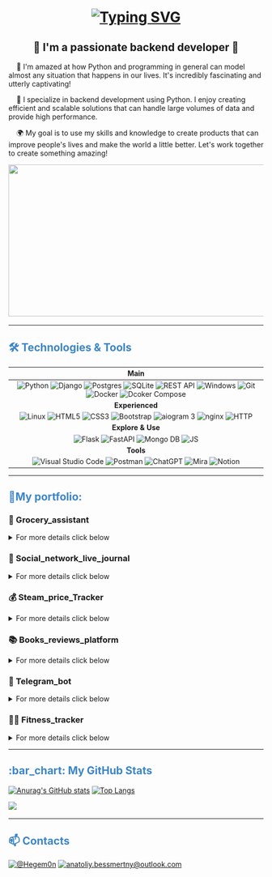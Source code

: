 <h1 align="center"> 
  <a href="https://git.io/typing-svg"> <img src="https://readme-typing-svg.herokuapp.com?font=Fira+Code&weight=700&size=22&pause=1000&color=31F738&center=true&random=false&width=435&lines=Hello+world%2C+I'm+Anatolii!" alt="Typing SVG" />
  </a>
</h1>

<h2 align="center">🚀 I'm a passionate backend developer 🚀</h2>

<p>&nbsp;&nbsp;&nbsp;&nbsp;🌟 I'm amazed at how Python and programming in general can model almost any situation that happens in our lives. It's incredibly fascinating and utterly captivating!</p>

<p>&nbsp;&nbsp;&nbsp;&nbsp;🎯 I specialize in backend development using Python. I enjoy creating efficient and scalable solutions that can handle large volumes of data and provide high performance.</p>

<p>&nbsp;&nbsp;&nbsp;&nbsp;🌍 My goal is to use my skills and knowledge to create products that can improve people's lives and make the world a little better. Let's work together to create something amazing!</p>

<p align="center">
  <img src="https://github.com/abhisheknaiidu/abhisheknaiidu/blob/master/code.gif?raw=true" height="300"  width="600" />
</p>

---

<h2><span style="color: #3d85c6"> 🛠️ Technologies & Tools</span></h2>

|Main|
|:-:|
|<img src="https://img.shields.io/badge/Python-%2314354c.svg?logo=Python&logoColor=white&style=flat" alt="Python" /> <img src="https://img.shields.io/badge/Django-%23092e20.svg?logo=django&logoColor=white&style=flat" alt="Django" /> <img src="https://img.shields.io/badge/Postgres-%23336791.svg?logo=postgresql&logoColor=white&style=flat" alt="Postgres" /> <img src="https://img.shields.io/badge/SQLite-%23003b57.svg?logo=sqlite&logoColor=white&style=flat" alt="SQLite" /> <img src="https://img.shields.io/badge/REST API-%2314354c.svg?logo=rest&logoColor=white&style=flat" alt="REST API" /> <img src="https://img.shields.io/badge/Windows-%230078d6.svg?style=flat&logo=windows&logoColor=white" alt="Windows" />  <img src="https://img.shields.io/badge/git-%23d22128.svg?logo=git&logoColor=white&style=flat" alt="Git" /> <img src="https://img.shields.io/badge/Docker-%230db7ed.svg?style=flat&logo=docker&logoColor=white" alt="Docker" /> <img src="https://img.shields.io/badge/Docker Compose-%23d22128.svg?style=flat&logo=docker&logoColor=white" alt="Dcoker Compose" /> |
|**Experienced**|
|<img src="https://img.shields.io/badge/Linux-%23fcc624.svg?logo=linux&logoColor=white&style=flat" alt="Linux" /> <img src="https://img.shields.io/badge/HTML5-%23e34f26.svg?logo=html5&logoColor=white&style=flat" alt="HTML5" /> <img src="https://img.shields.io/badge/CSS3-%231572b6.svg?logo=css3&logoColor=white&style=flat" alt="CSS3" /> <img src="https://img.shields.io/badge/Bootstrap-%237952b3.svg?logo=bootstrap&logoColor=white&style=flat" alt="Bootstrap" /> <img src="https://img.shields.io/badge/aiogram 3-%2300ADD8.svg?style=flat&logo=telegram&logoColor=white" alt="aiogram 3" /> <img src="https://img.shields.io/badge/nginx-%23009639.svg?style=flat&logo=nginx&logoColor=white" alt="nginx" /> <img src="https://img.shields.io/badge/HTTP-%232957a5.svg?logo=http&logoColor=white&style=flat" alt="HTTP" /> |
|**Explore & Use**|
|<img src="https://img.shields.io/badge/Flask-%23000.svg?style=flat&logo=flask&logoColor=white" alt="Flask" /> <img src="https://img.shields.io/badge/FastAPI-005571?style=flat&logo=fastapi" alt="FastAPI" /> <img src="https://img.shields.io/badge/MongoDB-%234ea94b.svg?style=flat&logo=mongodb&logoColor=white" alt="Mongo DB" /> <img src="https://img.shields.io/badge/JavaScript-%23323330.svg?style=flat&logo=javascript&logoColor=%23F7DF1E" alt="JS" /> |
|**Tools**|
|<img src="https://img.shields.io/badge/VS%20Code-0078d7.svg?style=flat&logo=visual-studio-code&logoColor=white" alt="Visual Studio Code" /> <img src="https://img.shields.io/badge/Postman-%23ff6c37.svg?logo=postman&logoColor=white&style=flat" alt="Postman" /> <img src="https://img.shields.io/badge/ChatGPT-%23000000.svg?style=flat&logo=openai&logoColor=white" alt="ChatGPT" /> <img src="https://img.shields.io/badge/Mira-%23000000.svg?style=flat&logo=mira&logoColor=white" alt="Mira" /> <img src="https://img.shields.io/badge/Notion-%23000000.svg?style=flat&logo=notion&logoColor=white" alt="Notion" />|

---

<h2><span style="color: #3d85c6"> 📂My portfolio:</span></h2>
<h3>🛒 Grocery_assistant</h3>
<p>
<details>
<summary>For more details click below</summary>
The Grocery Assistant app is a website where users will publish recipes, add other people's recipes to favorites and subscribe to publications by other authors.
  
![Grocery_assistant](https://github.com/Den2605/Den2605/assets/123579969/0dcc2f54-dc1f-44be-8f33-87157d297fe1)

<a href="https://github.com/AnatoliiBessmertnyi/grocery_assistant">Project on git</a>
</details>
</p>

<h3>📖 Social_network_live_journal</h3>
<p>
<details>
<summary>For more details click below</summary>
You can create your diary, read others', follow authors and enjoy there publications on subscription page.

![Social_network](https://github.com/Den2605/Den2605/assets/123579969/9097a073-09a8-4ff2-b2ce-e4571c2ef3d7)

<a href="https://github.com/AnatoliiBessmertnyi/social_network_final">Project on git</a>
</details>
</p>

<h3>💰 Steam_price_Tracker</h3>
<p>
<details>
<summary>For more details click below</summary>
You can create deal for items on the Steam trading platform, track current prices, which makes trading more convenient.

![Steam Item Index](images/SteamItemIndex.png)
![Steam Item Create Deal](images/SteamItemCreateDeal.png)

<a href="https://github.com/AnatoliiBessmertnyi/steam_items">Project on git</a>
</details>
</p>

<h3>📚 Books_reviews_platform</h3>
<p>
<details>
<summary>For more details click below</summary>
Here you can add your review to any book, rate it, cooment others' reviews.

<a href="https://github.com/AnatoliiBessmertnyi/books_reviews_platform">Project on git</a>
</details>
</p>

<h3>🤖 Telegram_bot</h3>
<p>
<details>
<summary>For more details click below</summary>
Bot assistant for parsing the status of homework verification in Yandex.Practicum.

<a href="https://github.com/AnatoliiBessmertnyi/homework_tg_bot">Project on git</a>
</details>
</p>

<h3>🏃‍♂️ Fitness_tracker</h3>
<p>
<details>
<summary>For more details click below</summary>
A fitness tracker software module that processes data for three types of workouts: running, walking and swimming.

<a href="https://github.com/AnatoliiBessmertnyi/fitness_track_project">Project on git</a>

</details>
</p>

---
  
<h2><span style="color: #3d85c6"> :bar_chart: My GitHub Stats</span></h2>

[![Anurag's GitHub stats](https://github-readme-stats.vercel.app/api?username=AnatoliiBessmertnyi)](https://github.com/anuraghazra/github-readme-stats)
[![Top Langs](https://github-readme-stats.vercel.app/api/top-langs/?username=AnatoliiBessmertnyi)](https://github.com/anuraghazra/github-readme-stats)

![](https://komarev.com/ghpvc/?username=AnatoliiBessmertnyi)

---

<h2><span style="color: #3d85c6">📫 Contacts</span></h2>
<a href="https://t.me/Hegem0n"><img src="https://img.shields.io/badge/@Hegem0n-2CA5E0?style=flat&logo=telegram&logoColor=white" alt="@Hegem0n" /></a> <a href="mailto:anatoliy.bessmertny@outlook.com"><img src="https://img.shields.io/badge/-anatoliy.bessmertny@outlook.com-%2314354c.svg?style=flat&logo=microsoft-outlook&logoColor=blue" alt="anatoliy.bessmertny@outlook.com" /></a>
